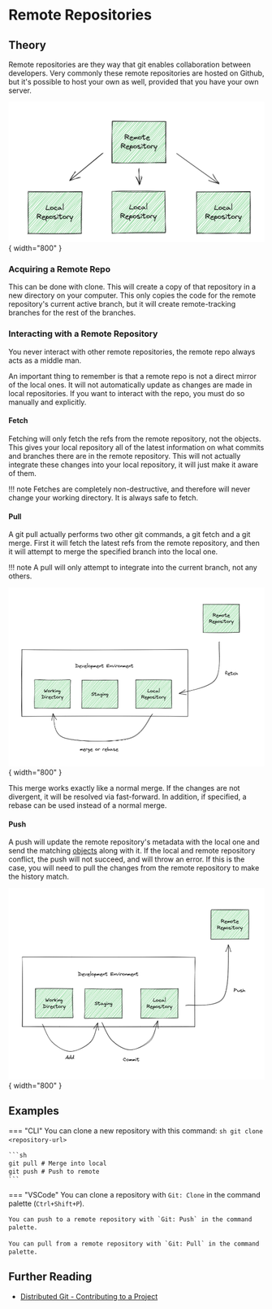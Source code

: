 # Remote Repositories

## Theory

Remote repositories are they way that git enables collaboration between developers. Very commonly these remote repositories are hosted on Github, but it's possible to host your own as well, provided that you have your own server.

![Image](../../assets/git/distributed.png){ width="800" }

### Acquiring a Remote Repo

This can be done with clone. This will create a copy of that repository in a new directory on your computer. This only copies the code for the remote repository's current active branch, but it will create remote-tracking branches for the rest of the branches.

### Interacting with a Remote Repository

You never interact with other remote repositories, the remote repo always acts as a middle man.

An important thing to remember is that a remote repo is not a direct mirror of the local ones. It will not automatically update as changes are made in local repositories. If you want to interact with the repo, you must do so manually and explicitly.

#### Fetch

Fetching will only fetch the refs from the remote repository, not the objects. This gives your local repository all of the latest information on what commits and branches there are in the remote repository. This will not actually integrate these changes into your local repository, it will just make it aware of them.

<!--prettier-ignore-->
!!! note
    Fetches are completely non-destructive, and therefore will never change your working directory. It is always safe to fetch.

#### Pull

A git pull actually performs two other git commands, a git fetch and a git merge. First it will fetch the latest refs from the remote repository, and then it will attempt to merge the specified branch into the local one.

<!--prettier-ignore-->
!!! note
    A pull will only attempt to integrate into the current branch, not any others.

![Image](../../assets/git/pull.png){ width="800" }

This merge works exactly like a normal merge. If the changes are not divergent, it will be resolved via fast-forward. In addition, if specified, a rebase can be used instead of a normal merge.

#### Push

A push will update the remote repository's metadata with the local one and send the matching [objects](https://git-scm.com/book/en/v2/Git-Internals-Git-Objects) along with it. If the local and remote repository conflict, the push will not succeed, and will throw an error. If this is the case, you will need to pull the changes from the remote repository to make the history match.

![Image](../../assets/git/push.png){ width="800" }

## Examples

<!--prettier-ignore-start-->
=== "CLI"
    You can clone a new repository with this command:
    ```sh
    git clone <repository-url>
    ```

    ```sh
    git pull # Merge into local
    git push # Push to remote
    ```


=== "VSCode"
    You can clone a repository with `Git: Clone` in the command palette (`Ctrl+Shift+P`).

    You can push to a remote repository with `Git: Push` in the command palette.

    You can pull from a remote repository with `Git: Pull` in the command palette.

<!--prettier-ignore-end-->

## Further Reading

-   [Distributed Git - Contributing to a Project](https://git-scm.com/book/en/v2/Distributed-Git-Contributing-to-a-Project)
